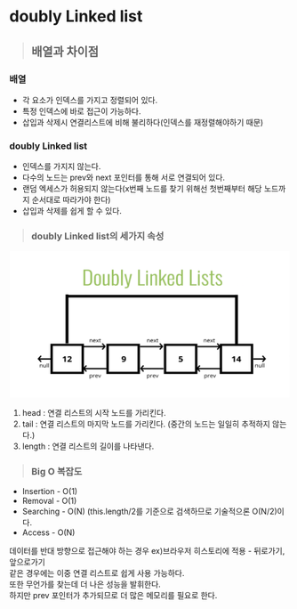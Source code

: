 # doubly Linked list

> ## 배열과 차이점
### 배열

  * 각 요소가 인덱스를 가지고 정렬되어 있다.
  * 특정 인덱스에 바로 접근이 가능하다. 
  * 삽입과 삭제시 연결리스트에 비해 불리하다(인덱스를 재정렬해야하기 때문)
### doubly Linked list
* 인덱스를 가지지 않는다.
* 다수의 노드는 prev와 next 포인터를 통해 서로 연결되어 있다.
* 랜덤 엑세스가 허용되지 않는다(x번째 노드를 찾기 위해선 첫번째부터 해당 노드까지 순서대로 따라가야 한다)
* 삽입과 삭제를 쉽게 할 수 있다.
  

>### doubly Linked list의 세가지 속성
![](images/2022-09-21-09-25-43.png)

1. head : 연결 리스트의 시작 노드를 가리킨다.
2. tail : 연결 리스트의 마지막 노드를 가리킨다. (중간의 노드는 일일히 추적하지 않는다.)
3. length : 연결 리스트의 길이를 나타낸다.


>### Big O 복잡도
* Insertion - O(1)
* Removal - O(1)
* Searching - O(N) (this.length/2를 기준으로 검색하므로 기술적으론 O(N/2)이다.
* Access - O(N)  
  



데이터를 반대 방향으로 접근해야 하는 경우 ex)브라우저 히스토리에 적용 - 뒤로가기, 앞으로가기  
같은 경우에는 이중 연결 리스트로 쉽게 사용 가능하다.  
또한 무언가를 찾는데 더 나은 성능을 발휘한다.  
하지만 prev 포인터가 추가되므로 더 많은 메모리를 필요로 한다.